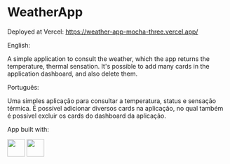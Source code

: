 # **WeatherApp**

Deployed at Vercel:
https://weather-app-mocha-three.vercel.app/

English:

A simple application to consult the weather, which the app returns the temperature, thermal sensation. It's possible to add many cards in the application dashboard, and also delete them.


Português:

Uma simples aplicação para consultar a temperatura, status e sensação térmica. É possível adicionar diversos cards na aplicação, no qual também é possível excluir os cards do dashboard da aplicação.



App built with: 

<img src="https://cdn.jsdelivr.net/gh/devicons/devicon/icons/react/react-original.svg" width="40" height="40" />     <img src="https://cdn.jsdelivr.net/gh/devicons/devicon/icons/yarn/yarn-original.svg" width="40" height="40" />
          
